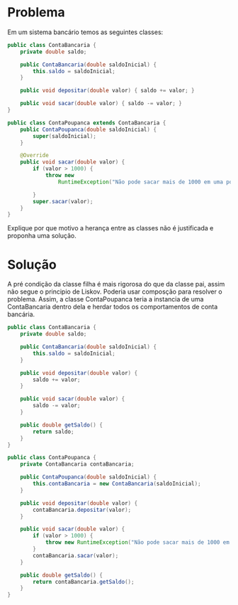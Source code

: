 # Problema 

Em um sistema bancário temos as seguintes classes:

```java
public class ContaBancaria {
    private double saldo;

    public ContaBancaria(double saldoInicial) {
        this.saldo = saldoInicial;
    }

    public void depositar(double valor) { saldo += valor; }

    public void sacar(double valor) { saldo -= valor; }
}

public class ContaPoupanca extends ContaBancaria {
    public ContaPoupanca(double saldoInicial) {
        super(saldoInicial);
    }

    @Override
    public void sacar(double valor) {
        if (valor > 1000) {
            throw new
                RuntimeException("Não pode sacar mais de 1000 em uma poupança");

        }
        super.sacar(valor);
    }
}
```

Explique por que motivo a herança entre as classes não é justificada e proponha uma solução.

# Solução 
A pré condição da classe filha é mais rigorosa do que da classe pai, assim não segue o principio de Liskov. Poderia usar composção para resolver o problema. Assim, a classe ContaPoupanca teria a instancia de uma ContaBancaria dentro dela e herdar todos os comportamentos de conta bancária.

```java
public class ContaBancaria {
    private double saldo;

    public ContaBancaria(double saldoInicial) {
        this.saldo = saldoInicial;
    }

    public void depositar(double valor) {
        saldo += valor;
    }

    public void sacar(double valor) {
        saldo -= valor;
    }

    public double getSaldo() {
        return saldo;
    }
}

public class ContaPoupanca {
    private ContaBancaria contaBancaria;

    public ContaPoupanca(double saldoInicial) {
        this.contaBancaria = new ContaBancaria(saldoInicial);
    }

    public void depositar(double valor) {
        contaBancaria.depositar(valor);
    }

    public void sacar(double valor) {
        if (valor > 1000) {
            throw new RuntimeException("Não pode sacar mais de 1000 em uma poupança");
        }
        contaBancaria.sacar(valor);
    }

    public double getSaldo() {
        return contaBancaria.getSaldo();
    }
}

```